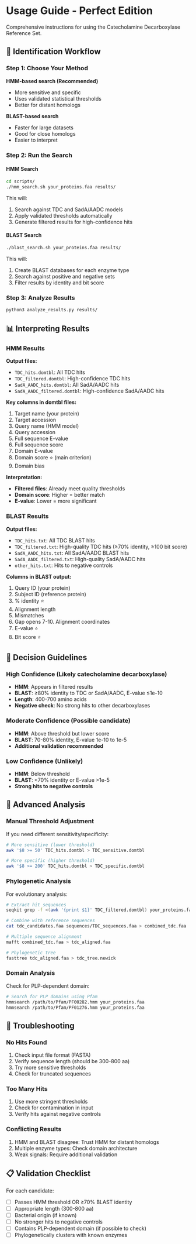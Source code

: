 # Usage Guide - Perfect Edition

Comprehensive instructions for using the Catecholamine Decarboxylase Reference Set.

## 🎯 Identification Workflow

### Step 1: Choose Your Method

**HMM-based search (Recommended)**
- More sensitive and specific
- Uses validated statistical thresholds
- Better for distant homologs

**BLAST-based search**
- Faster for large datasets
- Good for close homologs
- Easier to interpret

### Step 2: Run the Search

#### HMM Search
```bash
cd scripts/
./hmm_search.sh your_proteins.faa results/
```

This will:
1. Search against TDC and SadA/AADC models
2. Apply validated thresholds automatically
3. Generate filtered results for high-confidence hits

#### BLAST Search
```bash
./blast_search.sh your_proteins.faa results/
```

This will:
1. Create BLAST databases for each enzyme type
2. Search against positive and negative sets
3. Filter results by identity and bit score

### Step 3: Analyze Results

```bash
python3 analyze_results.py results/
```

## 📊 Interpreting Results

### HMM Results

**Output files:**
- `TDC_hits.domtbl`: All TDC hits
- `TDC_filtered.domtbl`: High-confidence TDC hits
- `SadA_AADC_hits.domtbl`: All SadA/AADC hits
- `SadA_AADC_filtered.domtbl`: High-confidence SadA/AADC hits

**Key columns in domtbl files:**
1. Target name (your protein)
2. Target accession
3. Query name (HMM model)
4. Query accession
5. Full sequence E-value
6. Full sequence score
7. Domain E-value
8. Domain score ⭐ (main criterion)
9. Domain bias

**Interpretation:**
- **Filtered files**: Already meet quality thresholds
- **Domain score**: Higher = better match
- **E-value**: Lower = more significant

### BLAST Results

**Output files:**
- `TDC_hits.txt`: All TDC BLAST hits
- `TDC_filtered.txt`: High-quality TDC hits (≥70% identity, ≥100 bit score)
- `SadA_AADC_hits.txt`: All SadA/AADC BLAST hits
- `SadA_AADC_filtered.txt`: High-quality SadA/AADC hits
- `other_hits.txt`: Hits to negative controls

**Columns in BLAST output:**
1. Query ID (your protein)
2. Subject ID (reference protein)
3. % identity ⭐
4. Alignment length
5. Mismatches
6. Gap opens
7-10. Alignment coordinates
11. E-value ⭐
12. Bit score ⭐

## 🎯 Decision Guidelines

### High Confidence (Likely catecholamine decarboxylase)
- **HMM**: Appears in filtered results
- **BLAST**: ≥80% identity to TDC or SadA/AADC, E-value ≤1e-10
- **Length**: 400-700 amino acids
- **Negative check**: No strong hits to other decarboxylases

### Moderate Confidence (Possible candidate)
- **HMM**: Above threshold but lower score
- **BLAST**: 70-80% identity, E-value 1e-10 to 1e-5
- **Additional validation recommended**

### Low Confidence (Unlikely)
- **HMM**: Below threshold
- **BLAST**: <70% identity or E-value >1e-5
- **Strong hits to negative controls**

## 🔬 Advanced Analysis

### Manual Threshold Adjustment

If you need different sensitivity/specificity:

```bash
# More sensitive (lower threshold)
awk '$8 >= 50' TDC_hits.domtbl > TDC_sensitive.domtbl

# More specific (higher threshold)
awk '$8 >= 200' TDC_hits.domtbl > TDC_specific.domtbl
```

### Phylogenetic Analysis

For evolutionary analysis:

```bash
# Extract hit sequences
seqkit grep -f <(awk '{print $1}' TDC_filtered.domtbl) your_proteins.faa > tdc_candidates.faa

# Combine with reference sequences
cat tdc_candidates.faa sequences/TDC_sequences.faa > combined_tdc.faa

# Multiple sequence alignment
mafft combined_tdc.faa > tdc_aligned.faa

# Phylogenetic tree
fasttree tdc_aligned.faa > tdc_tree.newick
```

### Domain Analysis

Check for PLP-dependent domain:

```bash
# Search for PLP domains using Pfam
hmmsearch /path/to/Pfam/PF00282.hmm your_proteins.faa
hmmsearch /path/to/Pfam/PF01276.hmm your_proteins.faa
```

## 🚨 Troubleshooting

### No Hits Found
1. Check input file format (FASTA)
2. Verify sequence length (should be 300-800 aa)
3. Try more sensitive thresholds
4. Check for truncated sequences

### Too Many Hits
1. Use more stringent thresholds
2. Check for contamination in input
3. Verify hits against negative controls

### Conflicting Results
1. HMM and BLAST disagree: Trust HMM for distant homologs
2. Multiple enzyme types: Check domain architecture
3. Weak signals: Require additional validation

## 📋 Validation Checklist

For each candidate:

- [ ] Passes HMM threshold OR ≥70% BLAST identity
- [ ] Appropriate length (300-800 aa)
- [ ] Bacterial origin (if known)
- [ ] No stronger hits to negative controls
- [ ] Contains PLP-dependent domain (if possible to check)
- [ ] Phylogenetically clusters with known enzymes
